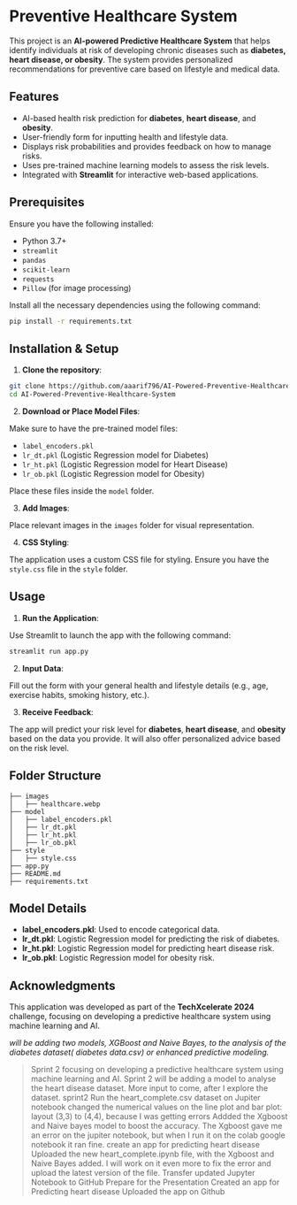 # Preventive Healthcare System

This project is an **AI-powered Predictive Healthcare System** that helps identify individuals at risk of developing chronic diseases such as **diabetes, heart disease, or obesity**. The system provides personalized recommendations for preventive care based on lifestyle and medical data.

## Features
- AI-based health risk prediction for **diabetes**, **heart disease**, and **obesity**.
- User-friendly form for inputting health and lifestyle data.
- Displays risk probabilities and provides feedback on how to manage risks.
- Uses pre-trained machine learning models to assess the risk levels.
- Integrated with **Streamlit** for interactive web-based applications.

## Prerequisites

Ensure you have the following installed:
- Python 3.7+
- `streamlit`
- `pandas`
- `scikit-learn`
- `requests`
- `Pillow` (for image processing)

Install all the necessary dependencies using the following command:

```bash
pip install -r requirements.txt
```

## Installation & Setup

1. **Clone the repository**:

```bash
git clone https://github.com/aaarif796/AI-Powered-Preventive-Healthcare-System.git
cd AI-Powered-Preventive-Healthcare-System
```

2. **Download or Place Model Files**:

Make sure to have the pre-trained model files:
- `label_encoders.pkl`
- `lr_dt.pkl` (Logistic Regression model for Diabetes)
- `lr_ht.pkl` (Logistic Regression model for Heart Disease)
- `lr_ob.pkl` (Logistic Regression model for Obesity)

Place these files inside the `model` folder.

3. **Add Images**:

Place relevant images in the `images` folder for visual representation.

4. **CSS Styling**:

The application uses a custom CSS file for styling. Ensure you have the `style.css` file in the `style` folder.

## Usage

1. **Run the Application**:

Use Streamlit to launch the app with the following command:

```bash
streamlit run app.py
```

2. **Input Data**:

Fill out the form with your general health and lifestyle details (e.g., age, exercise habits, smoking history, etc.).

3. **Receive Feedback**:

The app will predict your risk level for **diabetes**, **heart disease**, and **obesity** based on the data you provide. It will also offer personalized advice based on the risk level.

## Folder Structure

```
├── images
│   ├── healthcare.webp
├── model
│   ├── label_encoders.pkl
│   ├── lr_dt.pkl
│   ├── lr_ht.pkl
│   ├── lr_ob.pkl
├── style
│   ├── style.css
├── app.py
├── README.md
├── requirements.txt
```

## Model Details

- **label_encoders.pkl**: Used to encode categorical data.
- **lr_dt.pkl**: Logistic Regression model for predicting the risk of diabetes.
- **lr_ht.pkl**: Logistic Regression model for predicting heart disease risk.
- **lr_ob.pkl**: Logistic Regression model for obesity risk.

## Acknowledgments

This application was developed as part of the **TechXcelerate 2024** challenge, focusing on developing a predictive healthcare system using machine learning and AI.

_will be adding two models, XGBoost and Naive Bayes, to the analysis of the diabetes dataset( diabetes data.csv) or enhanced predictive modeling._
>Sprint 2
focusing on developing a predictive healthcare system using machine learning and AI.
>Sprint 2
will be adding a model to analyse the heart disease dataset.
More input to come, after I explore the dataset.
>sprint2
>Run the heart_complete.csv dataset on Jupiter notebook
> changed the numerical values on the line plot and bar plot: layout (3,3) to (4,4), because I was getting errors
> Addded the Xgboost and Naive bayes model to boost the accuracy. The Xgboost gave me an error on the jupiter notebook, but when I run it on the colab google notebook it ran fine.
>create an app for predicting heart disease
>Uploaded the new heart_complete.ipynb file, with the Xgboost and Naive Bayes added. I will work on it even more to fix the error and upload the latest version of the file.
>Transfer updated Jupyter Notebook to GitHub
> Prepare for the Presentation
> Created an app for Predicting heart disease
> Uploaded the app on Github
